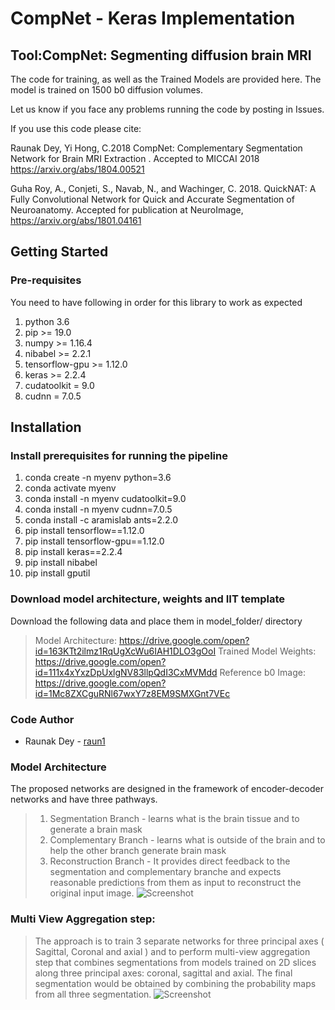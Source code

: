 # CompNet - Keras Implementation

## Tool:CompNet: Segmenting diffusion brain MRI

The code for training, as well as the Trained Models are provided here.
The model is trained on 1500 b0 diffusion volumes.

Let us know if you face any problems running the code by posting in Issues.

If you use this code please cite:

Raunak Dey, Yi Hong, C.2018 CompNet: Complementary Segmentation Network for Brain MRI Extraction . Accepted to MICCAI 2018 https://arxiv.org/abs/1804.00521

Guha Roy, A., Conjeti, S., Navab, N., and Wachinger, C. 2018. QuickNAT: A Fully Convolutional Network for Quick and Accurate Segmentation of Neuroanatomy. Accepted for publication at NeuroImage, https://arxiv.org/abs/1801.04161

## Getting Started

### Pre-requisites

You need to have following in order for this library to work as expected

01)  python 3.6
02)  pip >= 19.0
03)  numpy >= 1.16.4
04)  nibabel >= 2.2.1
05)  tensorflow-gpu >= 1.12.0
06)  keras >= 2.2.4
07)  cudatoolkit = 9.0
08)  cudnn = 7.0.5

## Installation

### Install prerequisites for running the pipeline

01) conda create -n myenv python=3.6
02) conda activate myenv
03) conda install -n myenv cudatoolkit=9.0
04) conda install -n myenv cudnn=7.0.5
05) conda install -c aramislab ants=2.2.0
06) pip install tensorflow==1.12.0
07) pip install tensorflow-gpu==1.12.0
08) pip install keras==2.2.4
09) pip install nibabel
10) pip install gputil

### Download model architecture, weights and IIT template

Download the following data and place them in model_folder/ directory
> Model Architecture: https://drive.google.com/open?id=163KTt2ilmz1RqUgXcWu6IAH1DLO3gOoI
> Trained Model Weights: https://drive.google.com/open?id=111x4xYxzDpUxlgNV83llpQdI3CxMVMdd
> Reference b0 Image: https://drive.google.com/open?id=1Mc8ZXCguRNl67wxY7z8EM9SMXGnt7VEc


### Code Author
* Raunak Dey - [raun1](https://github.com/raun1)
### Model Architecture
The proposed networks are designed in the framework of encoder-decoder networks and have three pathways.
> 1) Segmentation Branch - learns what is the brain tissue and to generate a brain mask 
> 2) Complementary Branch - learns what is outside of the brain and to help the other
branch generate brain mask
> 3) Reconstruction Branch - It provides direct feedback to the segmentation and
complementary branche and expects reasonable predictions from them as input to reconstruct the original input image.
![Screenshot](https://github.com/pnlbwh/CNN-Diffusion-MRIBrain-Segmentation/blob/master/CompNet%20Arch.png)


### Multi View Aggregation step:
> The approach is to train 3 separate networks for three principal axes ( Sagittal, Coronal and axial ) and 
to perform multi-view aggregation step that combines segmentations from models trained on 2D slices along three principal axes: coronal, sagittal and axial. The final segmentation would be obtained by combining the probability maps from all three segmentation.
![Screenshot](https://github.com/pnlbwh/CNN-Diffusion-MRIBrain-Segmentation/blob/master/Multiview.png)

